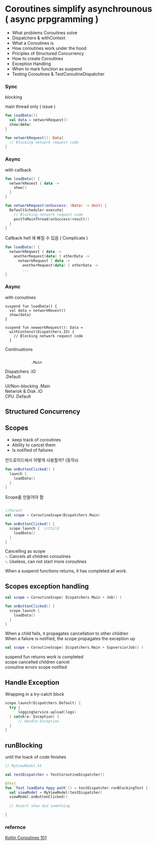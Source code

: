 # Coroutines simplify asynchrounous ( async prpgramming )

- What problems Coroutines solve  
- Dispatchers & withContext  
- What a Coroutines is  
- How coroutines work under the hood  
- Priciples of Structured Concurrency  
- How to create Coroutines  
- Exception Handling  
- When to mark function as suspend  
- Testing Coroutines & TestCoroutineDispatcher  


### Sync  
blocking  

main thread only ( issue )
```kotlin
fun loadData(){
  val data = networkRequest()
  show(data)
}

fun networkRequest(): Data{
  // Blocking network request code 
}
```

### Async  
with callback  

```kotlin
fun loadData() {
  networkReuest { data ->
    show()
  }
}

fun networkRequest(onSuccess: (Data) -> Unit) {
  DefaultScheduler.execute{
    // Blocking network request code
    postToMainThread(onSuccess(result))
  }
}
```

Callback hell 에 빠질 수 있음 ( Complicate )
```kotlin
fun loadData() {
  networkRequest { data ->
    anotherRequest(data) { otherData ->
      networkRequest { data ->
        anotherRequest(data) { otherData ->
        ...
}
```



### Async  
with coroutines

```
suspend fun loadData() {
  val data = networkReuest()
  show(data)
}

suspend fun newworkRequest(): Data =
  withContenxt(Dispatchers.IO) {
    // Blocking network request code
  }
```

Continuations
```

```

                .Main  
Dispatchers     .IO  
                .Default  
  
  
UI/Non-blocking .Main  
Netwrok & Disk  .IO  
           CPU  .Default  


## Structured Concurrency  

## Scopes
  - keep track of coroutines  
  - Ability to cancel them  
  - Is notified of failures  

안드로이드에서 어떻게 사용할까? (동작x)  
```kotlin
fun onButtonClicked() {
  launch {
    loadData()
  }  
}
```

Scope를 만들어야 함  
```kotlin

//Parent
val scope = CoroutineScope(Dispatchers.Main)

fun onButtonClicked() {
  scope.launch {  //Child
    loadData()
  }  
}
```
Cancelling as scope  
  -. Cancels all children coroutines  
  -. Useless, can not start more coroutines  
  
When a suspend functions returns, it has completed all work.    
 
 

## Scopes exception handling  
```kotlin
val scope = CoroutineScope( Dispatchers.Main + Job() )

fun onButtonClicked() {
  scope.launch {
    loadData()
  }  
}
```
When a child fails, it propagates cancellation to other children  
When a failure is notified, the scope propagates the exception up  


```kotlin
val scope = CoroutineScope( Dispatchers.Main + SupversiorJob() )
```

suspend fun returns         work is completed  
    scope cancelled         children cancel  
   coroutine errors         scope notified  


## Handle Exception  
Wrapping in a try-catch block  
```kotlin
scope.launch(Dispatchers.Default) {
  try {
      loggingService.upload(logs)
  } catch(e: Exception) {
      // Handle Exception
  }
}
```


## runBlocking  
until the loack of code finishes

```kotlin
// MyViewModel.kt

val testDispatcher = TestCoroutineDispatcher()

@Test
fun `Test loadData hppy path`() = testDispatcher.runBlockingTest {
  val viewModel = MyViewModel(testDispatcher)
  viewModel.onButtonClicked()
  
  // Assert show did something

}
```

### refernce  
[Kotlin Coroutines 101](https://www.youtube.com/watch?v=ZTDXo0-SKuU)  
